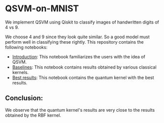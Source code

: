 # QSVM-on-MNIST
We implement QSVM using Qiskit to classify images of handwritten digits of 4 vs 9.

We choose 4 and 9 since they look quite similar. So a good model must perform well in classifying these rightly.
This repository contains the following notebooks:
- [Introduction](https://github.com/Rohan29032001/QSVM-on-MNIST/blob/main/QSVM_Introduction_.ipynb): This notebook familiarizes the users with the idea of QSVM.
- [Baselines](https://github.com/Rohan29032001/QSVM-on-MNIST/blob/main/Classical%20Baselines.ipynb): This notebook contains results obtained by various classical kernels.
- [Best results](https://github.com/Rohan29032001/QSVM-on-MNIST/blob/main/QSVM_zz_fm.ipynb): This notebook contains the quantum kernel with the best results.

## Conclusion:
We observe that the quantum kernel's results are very close to the results obtained by the RBF kernel.
